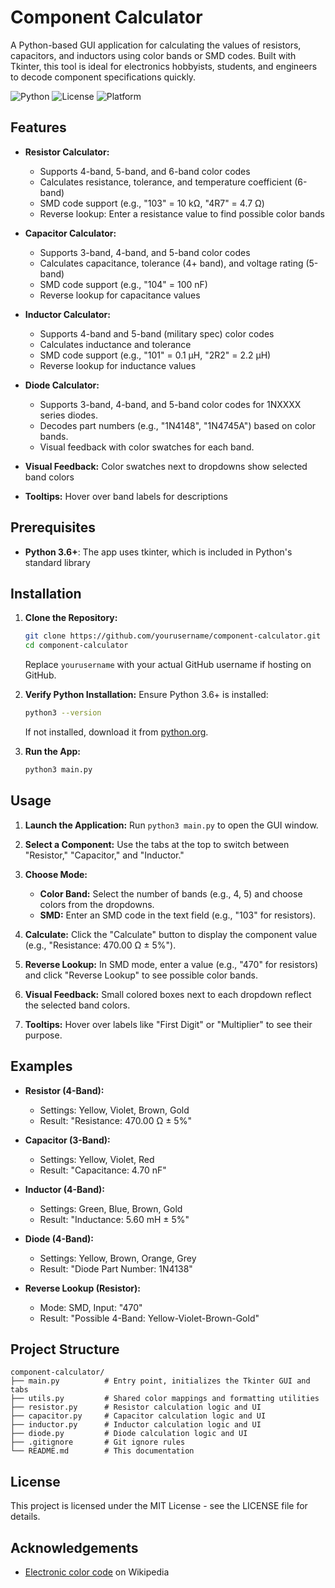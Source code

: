 # Component Calculator

A Python-based GUI application for calculating the values of resistors, capacitors, and inductors using color bands or SMD codes. Built with Tkinter, this tool is ideal for electronics hobbyists, students, and engineers to decode component specifications quickly.

![Python](https://img.shields.io/badge/Python-3.6+-blue.svg)
![License](https://img.shields.io/badge/License-MIT-green.svg)
![Platform](https://img.shields.io/badge/Platform-Windows%20%7C%20macOS%20%7C%20Linux-lightgrey.svg)

## Features

- **Resistor Calculator:**

  - Supports 4-band, 5-band, and 6-band color codes
  - Calculates resistance, tolerance, and temperature coefficient (6-band)
  - SMD code support (e.g., "103" = 10 kΩ, "4R7" = 4.7 Ω)
  - Reverse lookup: Enter a resistance value to find possible color bands

- **Capacitor Calculator:**

  - Supports 3-band, 4-band, and 5-band color codes
  - Calculates capacitance, tolerance (4+ band), and voltage rating (5-band)
  - SMD code support (e.g., "104" = 100 nF)
  - Reverse lookup for capacitance values

- **Inductor Calculator:**

  - Supports 4-band and 5-band (military spec) color codes
  - Calculates inductance and tolerance
  - SMD code support (e.g., "101" = 0.1 µH, "2R2" = 2.2 µH)
  - Reverse lookup for inductance values

- **Diode Calculator:**

  - Supports 3-band, 4-band, and 5-band color codes for 1NXXXX series diodes.
  - Decodes part numbers (e.g., "1N4148", "1N4745A") based on color bands.
  - Visual feedback with color swatches for each band.

- **Visual Feedback:** Color swatches next to dropdowns show selected band colors
- **Tooltips:** Hover over band labels for descriptions

## Prerequisites

- **Python 3.6+**: The app uses tkinter, which is included in Python's standard library

## Installation

1. **Clone the Repository:**

   ```bash
   git clone https://github.com/yourusername/component-calculator.git
   cd component-calculator
   ```

   Replace `yourusername` with your actual GitHub username if hosting on GitHub.

2. **Verify Python Installation:**
   Ensure Python 3.6+ is installed:

   ```bash
   python3 --version
   ```

   If not installed, download it from [python.org](https://www.python.org/downloads/).

3. **Run the App:**
   ```bash
   python3 main.py
   ```

## Usage

1. **Launch the Application:**
   Run `python3 main.py` to open the GUI window.

2. **Select a Component:**
   Use the tabs at the top to switch between "Resistor," "Capacitor," and "Inductor."

3. **Choose Mode:**

   - **Color Band:** Select the number of bands (e.g., 4, 5) and choose colors from the dropdowns.
   - **SMD:** Enter an SMD code in the text field (e.g., "103" for resistors).

4. **Calculate:**
   Click the "Calculate" button to display the component value (e.g., "Resistance: 470.00 Ω ± 5%").

5. **Reverse Lookup:**
   In SMD mode, enter a value (e.g., "470" for resistors) and click "Reverse Lookup" to see possible color bands.

6. **Visual Feedback:**
   Small colored boxes next to each dropdown reflect the selected band colors.

7. **Tooltips:**
   Hover over labels like "First Digit" or "Multiplier" to see their purpose.

## Examples

- **Resistor (4-Band):**

  - Settings: Yellow, Violet, Brown, Gold
  - Result: "Resistance: 470.00 Ω ± 5%"

- **Capacitor (3-Band):**

  - Settings: Yellow, Violet, Red
  - Result: "Capacitance: 4.70 nF"

- **Inductor (4-Band):**

  - Settings: Green, Blue, Brown, Gold
  - Result: "Inductance: 5.60 mH ± 5%"

- **Diode (4-Band):**

  - Settings: Yellow, Brown, Orange, Grey
  - Result: "Diode Part Number: 1N4138"

- **Reverse Lookup (Resistor):**
  - Mode: SMD, Input: "470"
  - Result: "Possible 4-Band: Yellow-Violet-Brown-Gold"

## Project Structure

```
component-calculator/
├── main.py          # Entry point, initializes the Tkinter GUI and tabs
├── utils.py         # Shared color mappings and formatting utilities
├── resistor.py      # Resistor calculation logic and UI
├── capacitor.py     # Capacitor calculation logic and UI
├── inductor.py      # Inductor calculation logic and UI
├── diode.py         # Diode calculation logic and UI
├── .gitignore       # Git ignore rules
└── README.md        # This documentation
```

## License

This project is licensed under the MIT License - see the LICENSE file for details.

## Acknowledgements

- [Electronic color code](https://en.wikipedia.org/wiki/Electronic_color_code) on Wikipedia
